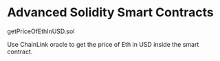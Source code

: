 ﻿# Advanced Solidity Smart Contracts
 
 getPriceOfEthInUSD.sol
 
 Use ChainLink oracle to get the price of Eth in USD inside the smart contract.
